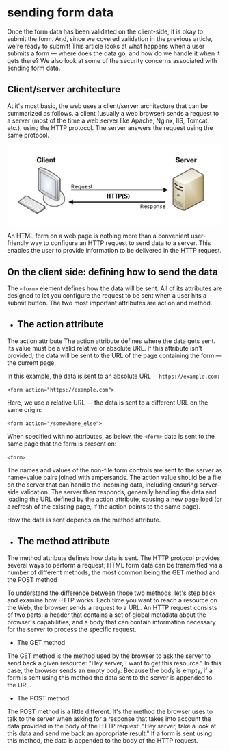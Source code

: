 # sending form data

Once the form data has been validated on the client-side, it is okay to submit the form. And, since we covered validation in the previous article, we're ready to submit! This article looks at what happens when a user submits a form — where does the data go, and how do we handle it when it gets there? We also look at some of the security concerns associated with sending form data.

## Client/server architecture

At it's most basic, the web uses a client/server architecture that can be summarized as follows. a client (usually a web browser) sends a request to a server (most of the time a web server like Apache, Nginx, IIS, Tomcat, etc.), using the HTTP protocol. The server answers the request using the same protocol.

![float](img/class-13/server.png)


An HTML form on a web page is nothing more than a convenient user-friendly way to configure an HTTP request to send data to a server. This enables the user to provide information to be delivered in the HTTP request.

## On the client side: defining how to send the data

The ``<form>`` element defines how the data will be sent. All of its attributes are designed to let you configure the request to be sent when a user hits a submit button. The two most important attributes are action and method.

* ## The action attribute

The action attribute
The action attribute defines where the data gets sent. Its value must be a valid relative or absolute URL. If this attribute isn't provided, the data will be sent to the URL of the page containing the form — the current page.

In this example, the data is sent to an absolute URL ```— https://example.com:```

```<form action="https://example.com">```

Here, we use a relative URL — the data is sent to a different URL on the same origin:

```<form action="/somewhere_else">```

When specified with no attributes, as below, the ``<form>`` data is sent to the same page that the form is present on:

``<form>``

The names and values of the non-file form controls are sent to the server as name=value pairs joined with ampersands. The action value should be a file on the server that can handle the incoming data, including ensuring server-side validation. The server then responds, generally handling the data and loading the URL defined by the action attribute, causing a new page load (or a refresh of the existing page, if the action points to the same page).

How the data is sent depends on the method attribute.

* ## The method attribute

The method attribute defines how data is sent. The HTTP protocol provides several ways to perform a request; HTML form data can be transmitted via a number of different methods, the most common being the GET method and the POST method

To understand the difference between those two methods, let's step back and examine how HTTP works. Each time you want to reach a resource on the Web, the browser sends a request to a URL. An HTTP request consists of two parts: a header that contains a set of global metadata about the browser's capabilities, and a body that can contain information necessary for the server to process the specific request.

* The GET method

The GET method is the method used by the browser to ask the server to send back a given resource: "Hey server, I want to get this resource." In this case, the browser sends an empty body. Because the body is empty, if a form is sent using this method the data sent to the server is appended to the URL.

* The POST method

The POST method is a little different. It's the method the browser uses to talk to the server when asking for a response that takes into account the data provided in the body of the HTTP request: "Hey server, take a look at this data and send me back an appropriate result." If a form is sent using this method, the data is appended to the body of the HTTP request.